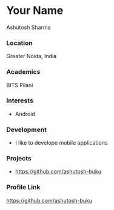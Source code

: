 # Your Name

Ashutosh Sharma

### Location

Greater Noida, India

### Academics

BITS Pilani

### Interests

- Android

### Development

- I like to develope mobile applications

### Projects

- https://github.com/ashutosh-buku


### Profile Link

https://github.com/ashutosh-buku